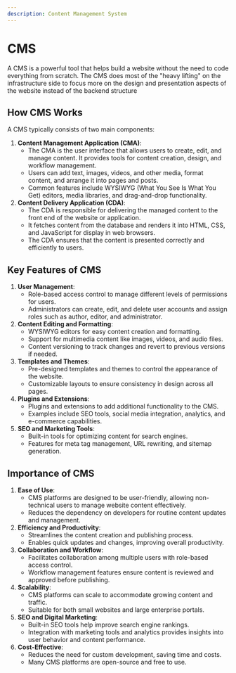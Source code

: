 ```yaml
---
description: Content Management System
---
```


# CMS

A CMS is a powerful tool that helps build a website without the need to code everything from scratch. The CMS does most of the "heavy lifting" on the infrastructure side to focus more on the design and presentation aspects of the website instead of the backend structure

## **How CMS Works**

A CMS typically consists of two main components:

1. **Content Management Application (CMA)**:
   * The CMA is the user interface that allows users to create, edit, and manage content. It provides tools for content creation, design, and workflow management.
   * Users can add text, images, videos, and other media, format content, and arrange it into pages and posts.
   * Common features include WYSIWYG (What You See Is What You Get) editors, media libraries, and drag-and-drop functionality.
2. **Content Delivery Application (CDA)**:
   * The CDA is responsible for delivering the managed content to the front end of the website or application.
   * It fetches content from the database and renders it into HTML, CSS, and JavaScript for display in web browsers.
   * The CDA ensures that the content is presented correctly and efficiently to users.

## **Key Features of CMS**

1. **User Management**:
   * Role-based access control to manage different levels of permissions for users.
   * Administrators can create, edit, and delete user accounts and assign roles such as author, editor, and administrator.
2. **Content Editing and Formatting**:
   * WYSIWYG editors for easy content creation and formatting.
   * Support for multimedia content like images, videos, and audio files.
   * Content versioning to track changes and revert to previous versions if needed.
3. **Templates and Themes**:
   * Pre-designed templates and themes to control the appearance of the website.
   * Customizable layouts to ensure consistency in design across all pages.
4. **Plugins and Extensions**:
   * Plugins and extensions to add additional functionality to the CMS.
   * Examples include SEO tools, social media integration, analytics, and e-commerce capabilities.
5. **SEO and Marketing Tools**:
   * Built-in tools for optimizing content for search engines.
   * Features for meta tag management, URL rewriting, and sitemap generation.

## **Importance of CMS**

1. **Ease of Use**:
   * CMS platforms are designed to be user-friendly, allowing non-technical users to manage website content effectively.
   * Reduces the dependency on developers for routine content updates and management.
2. **Efficiency and Productivity**:
   * Streamlines the content creation and publishing process.
   * Enables quick updates and changes, improving overall productivity.
3. **Collaboration and Workflow**:
   * Facilitates collaboration among multiple users with role-based access control.
   * Workflow management features ensure content is reviewed and approved before publishing.
4. **Scalability**:
   * CMS platforms can scale to accommodate growing content and traffic.
   * Suitable for both small websites and large enterprise portals.
5. **SEO and Digital Marketing**:
   * Built-in SEO tools help improve search engine rankings.
   * Integration with marketing tools and analytics provides insights into user behavior and content performance.
6. **Cost-Effective**:
   * Reduces the need for custom development, saving time and costs.
   * Many CMS platforms are open-source and free to use.
